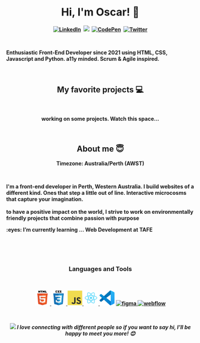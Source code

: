 <p>
  <h1 align="center"><b>Hi, I'm Oscar! 👋</h1>
</p>
<p align="center">
<a href="https://www.linkedin.com/in/oscardobsonbrown"><img src="https://img.shields.io/badge/linkedin-%230077B5.svg?&style=for-the-badge&logo=linkedin&logoColor=white" alt="LinkedIn" /></a>&nbsp;
<a href="https://oscardb.xyz"><img src="https://img.shields.io/badge/-PORTFOLIO-%23ff69b4&?style=for-the-badge&?color=ff69b4 alt="Portfolio" /></a>&nbsp;
<a href="https://codepen.io/oscardobsonbrown"><img src="https://img.shields.io/badge/Codepen-000000?style=for-the-badge&logo=codepen&logoColor=white" alt="CodePen" /></a>&nbsp;
<a href="https://twitter.com/oscar_DobsnBrwn"><img src="https://img.shields.io/badge/Twitter-1DA1F2?style=for-the-badge&logo=twitter&logoColor=white" alt="Twitter" /></a>
</p>
<br />
<p>Enthusiastic Front-End Developer since 2021 using HTML, CSS, Javascript and Python. a11y minded. Scrum & Agile inspired.</p>
  <br />
<h2 align="center">My favorite projects 💻</h2>
  <br />
<p align="center">working on some projects. Watch this space...</p>
  <br />
<h2 align="center">About me 😇</h2>
<p align="center">Timezone: Australia/Perth (AWST)</p>
  <br />
<p>I'm a front-end developer in Perth, Western Australia. I build websites of a different kind. Ones that step a little out of line. Interactive microcosms that capture your imagination. <br><br> to have a positive impact on the world, I strive to work on environmentally friendly projects that combine passion with purpose</p>

<p>:eyes: I’m currently learning ... Web Development at TAFE</p> <br />
<br />
<br />
<p>
<h3 align="center"> Languages and Tools</h3>
</p>
<br />
<p align="center">
  <a href="https://www.w3.org/html/" target="_blank"> <img src="https://raw.githubusercontent.com/devicons/devicon/master/icons/html5/html5-original-wordmark.svg" alt="html5" width="40" height="40"/> </a>
  <a href="https://www.w3schools.com/css/" target="_blank"> <img src="https://raw.githubusercontent.com/devicons/devicon/master/icons/css3/css3-original-wordmark.svg" alt="css3" width="40" height="40"/> </a>
  <a href="https://developer.mozilla.org/en-US/docs/Web/JavaScript" target="_blank"> <img src="https://raw.githubusercontent.com/devicons/devicon/master/icons/javascript/javascript-original.svg" alt="javascript" width="40" height="40"/> </a>
  <a href="https://reactjs.org/" target="_blank"> <img src="https://raw.githubusercontent.com/github/explore/80688e429a7d4ef2fca1e82350fe8e3517d3494d/topics/react/react.png" alt="react" width="40" height="40"/> </a>
  <img alt="Visual Studio Code" width="40px" src="https://raw.githubusercontent.com/github/explore/80688e429a7d4ef2fca1e82350fe8e3517d3494d/topics/visual-studio-code/visual-studio-code.png" />
  <a href="https://www.figma.com/" target="_blank"> <img src="https://www.vectorlogo.zone/logos/figma/figma-icon.svg" alt="figma" width="40" height="40"/> </a>
  <a href="https://www.webflow.com/" target="_blank"> <img src="https://d3e54v103j8qbb.cloudfront.net/img/webflow-black.ef3f174957.svg" alt="webflow" height="35"/> </a>
</p>
<br />
<p align="center">
<img src="https://media.giphy.com/media/LnQjpWaON8nhr21vNW/giphy.gif" width="60"> <em><b>I love connecting with different people</b> so if you want to say <b>hi, I'll be happy to meet you more!</b> 😊</em>
</p>
<br />
  
<!-- 
---

<br />
<p align="center">
<img src="https://github-readme-stats.vercel.app/api?username=internetoscar&show_icons=true&count_private=true&theme=solarized-light" width="450"/>
<img src="https://github-readme-stats.vercel.app/api/top-langs/?username=internetoscar&layout=compact&theme=solarized-light&custom_title=My Languages" width="400" />
</p>
 -->

